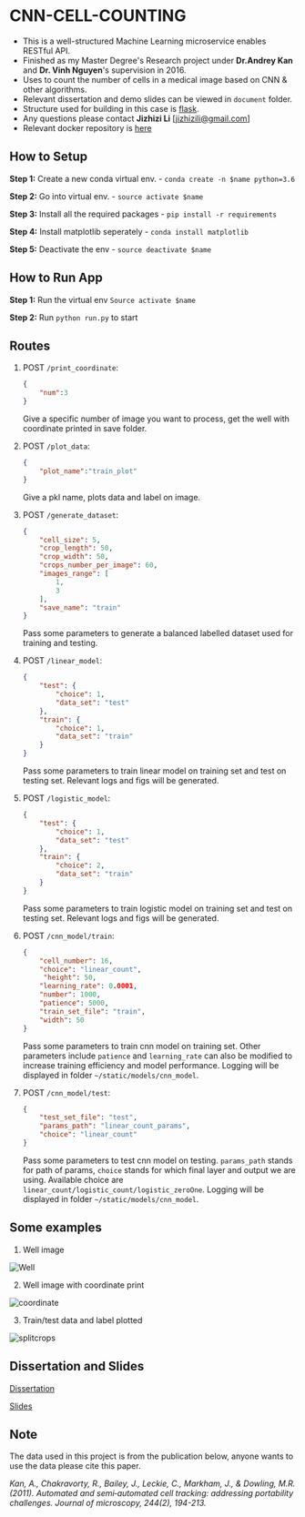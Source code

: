 # CNN-CELL-COUNTING

* This is a well-structured Machine Learning microservice enables RESTful API.
* Finished as my Master Degree's Research project under **Dr.Andrey Kan** and **Dr. Vinh Nguyen**'s supervision in 2016.
* Uses to count the number of cells in a medical image based on CNN & other algorithms. 
* Relevant dissertation and demo slides can be viewed in `document` folder.
* Structure used for building in this case is [flask](http://flask.pocoo.org/).
* Any questions please contact __Jizhizi Li__ [jizhizili@gmail.com]
* Relevant docker repository is [here](https://hub.docker.com/r/jizhizili/cnn-cell-counting/)

## How to Setup

**Step 1:** Create a new conda virtual env. - `conda create -n $name python=3.6`

**Step 2:** Go into virtual env. - `source activate $name`

**Step 3:** Install all the required packages - `pip install -r requirements`

**Step 4:** Install matplotlib seperately  - `conda install matplotlib`

**Step 5:** Deactivate the env - `source deactivate $name`

## How to Run App

**Step 1:** Run the virtual env `Source activate $name`

**Step 2:** Run `python run.py` to start


## Routes

1.  POST `/print_coordinate`:

    ```json
    {
        "num":3
    }
    ```

    Give a specific number of image you want to process, get the well with coordinate printed in save folder.

2.  POST `/plot_data`:

    ```json
    {
        "plot_name":"train_plot"
    }
    ```

    Give a pkl name, plots data and label on image.

3.  POST `/generate_dataset`:

    ```json
    {
        "cell_size": 5,
        "crop_length": 50,
        "crop_width": 50,
        "crops_number_per_image": 60,
        "images_range": [
            1,
            3
        ],
        "save_name": "train"
    }
    ```

    Pass some parameters to generate a balanced labelled dataset used for training and testing.

4.  POST `/linear_model`:

    ```json
    {
        "test": {
            "choice": 1,
            "data_set": "test"
        },
        "train": {
            "choice": 1,
            "data_set": "train"
        }
    }
    ```

    Pass some parameters to train linear model on training set and test on testing set. Relevant logs and figs will be generated.

5.  POST `/logistic_model`:

    ```json
    {
        "test": {
            "choice": 1,
            "data_set": "test"
        },
        "train": {
            "choice": 2,
            "data_set": "train"
        }
    }
    ```

    Pass some parameters to train logistic model on training set and test on testing set. Relevant logs and figs will be generated.

6.  POST `/cnn_model/train`:

    ```json
    {
        "cell_number": 16,
        "choice": "linear_count",
         "height": 50,
        "learning_rate": 0.0001,
        "number": 1000,
        "patience": 5000,
        "train_set_file": "train",
        "width": 50
    }
    ```

    Pass some parameters to train cnn model on training set. Other parameters include `patience` and `learning_rate` can also be modified to increase training efficiency and model performance. Logging will be displayed in folder `~/static/models/cnn_model`.

6.  POST `/cnn_model/test`:

    ```json
    {
        "test_set_file": "test",
        "params_path": "linear_count_params",
        "choice": "linear_count"
    }
    ```

    Pass some parameters to test cnn model on testing. `params_path` stands for path of params, `choice` stands for which final layer and output we are using. Available choice are `linear_count/logistic_count/logistic_zeroOne`. Logging will be displayed in folder `~/static/models/cnn_model`.


## Some examples

1. Well image

![Well](https://github.com/JizhiziLi/cnn-cell-counting/blob/master/app/static/save/well.png)

2. Well image with coordinate print

![coordinate](https://github.com/JizhiziLi/cnn-cell-counting/blob/master/app/static/save/coordinate.png)

3. Train/test data and label plotted

![splitcrops](https://github.com/JizhiziLi/cnn-cell-counting/blob/master/app/static/save/plot.png)


## Dissertation and Slides

[Dissertation](https://github.com/JizhiziLi/cnn-cell-counting/blob/master/document/dissertation_JizhiziLi.pdf)

[Slides](https://github.com/JizhiziLi/cnn-cell-counting/blob/master/document/slides_JizhiziLi.pdf)

## Note

The data used in this project is from the publication below, anyone wants to use the data please cite this paper.

*Kan, A., Chakravorty, R., Bailey, J., Leckie, C., Markham, J., & Dowling, M.R. (2011). Automated and semi‐automated cell tracking: addressing portability challenges. Journal of microscopy, 244(2), 194-213.*